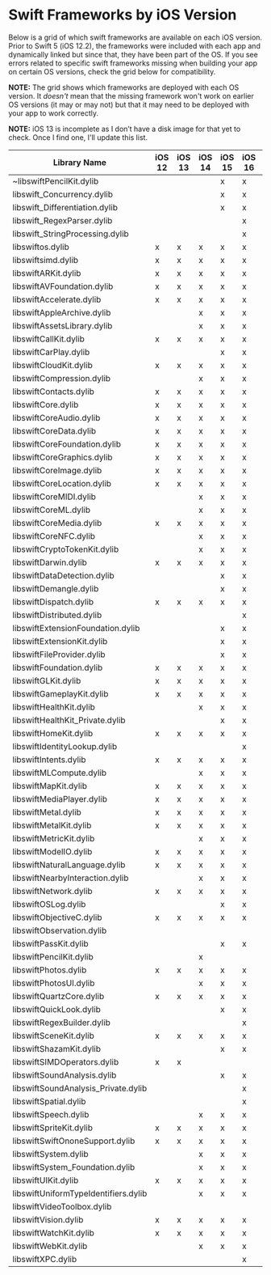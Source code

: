 # Swift Frameworks by iOS Version

Below is a grid of which swift frameworks are available on each iOS version.
Prior to Swift 5 (iOS 12.2), the frameworks were included with each app and dynamically linked but since that, they have been part of the OS.
If you see errors related to specific swift frameworks missing when building your app on certain OS versions, check the grid below for compatibility.

**NOTE:** The grid shows which frameworks are deployed with each OS version. It _doesn't_ mean that the missing framework won't work on earlier OS versions (it may or may not) but that it may need to be deployed with your app to work correctly.

**NOTE:** iOS 13 is incomplete as I don’t have a disk image for that yet to check. Once I find one, I'll update this list.

| Library Name                         | iOS 12 | iOS 13 | iOS 14 | iOS 15 | iOS 16 | iOS 17 |
| ------------------------------------ | ------ | ------ | ------ | ------ | ------ | ------ |
| ~libswiftPencilKit.dylib             |        |        |        | x      | x      | x      |
| libswift_Concurrency.dylib           |        |        |        | x      | x      | x      |
| libswift_Differentiation.dylib       |        |        |        | x      | x      | x      |
| libswift_RegexParser.dylib           |        |        |        |        | x      | x      |
| libswift_StringProcessing.dylib      |        |        |        |        | x      | x      |
| libswiftos.dylib                     | x      | x      | x      | x      | x      | x      |
| libswiftsimd.dylib                   | x      | x      | x      | x      | x      | x      |
| libswiftARKit.dylib                  | x      | x      | x      | x      | x      | x      |
| libswiftAVFoundation.dylib           | x      | x      | x      | x      | x      | x      |
| libswiftAccelerate.dylib             | x      | x      | x      | x      | x      | x      |
| libswiftAppleArchive.dylib           |        |        | x      | x      | x      | x      |
| libswiftAssetsLibrary.dylib          |        |        | x      | x      | x      | x      |
| libswiftCallKit.dylib                | x      | x      | x      | x      | x      | x      |
| libswiftCarPlay.dylib                |        |        |        | x      | x      | x      |
| libswiftCloudKit.dylib               | x      | x      | x      | x      | x      | x      |
| libswiftCompression.dylib            |        |        | x      | x      | x      | x      |
| libswiftContacts.dylib               | x      | x      | x      | x      | x      | x      |
| libswiftCore.dylib                   | x      | x      | x      | x      | x      | x      |
| libswiftCoreAudio.dylib              | x      | x      | x      | x      | x      | x      |
| libswiftCoreData.dylib               | x      | x      | x      | x      | x      | x      |
| libswiftCoreFoundation.dylib         | x      | x      | x      | x      | x      | x      |
| libswiftCoreGraphics.dylib           | x      | x      | x      | x      | x      | x      |
| libswiftCoreImage.dylib              | x      | x      | x      | x      | x      | x      |
| libswiftCoreLocation.dylib           | x      | x      | x      | x      | x      | x      |
| libswiftCoreMIDI.dylib               |        |        | x      | x      | x      | x      |
| libswiftCoreML.dylib                 |        |        | x      | x      | x      | x      |
| libswiftCoreMedia.dylib              | x      | x      | x      | x      | x      | x      |
| libswiftCoreNFC.dylib                |        |        | x      | x      | x      | x      |
| libswiftCryptoTokenKit.dylib         |        |        | x      | x      | x      | x      |
| libswiftDarwin.dylib                 | x      | x      | x      | x      | x      | x      |
| libswiftDataDetection.dylib          |        |        |        | x      | x      | x      |
| libswiftDemangle.dylib               |        |        |        | x      | x      | x      |
| libswiftDispatch.dylib               | x      | x      | x      | x      | x      | x      |
| libswiftDistributed.dylib            |        |        |        |        | x      | x      |
| libswiftExtensionFoundation.dylib    |        |        |        | x      | x      | x      |
| libswiftExtensionKit.dylib           |        |        |        | x      | x      | x      |
| libswiftFileProvider.dylib           |        |        |        | x      | x      | x      |
| libswiftFoundation.dylib             | x      | x      | x      | x      | x      | x      |
| libswiftGLKit.dylib                  | x      | x      | x      | x      | x      | x      |
| libswiftGameplayKit.dylib            | x      | x      | x      | x      | x      | x      |
| libswiftHealthKit.dylib              |        |        | x      | x      | x      | x      |
| libswiftHealthKit_Private.dylib      |        |        |        | x      | x      |        |
| libswiftHomeKit.dylib                | x      | x      | x      | x      | x      | x      |
| libswiftIdentityLookup.dylib         |        |        |        |        | x      | x      |
| libswiftIntents.dylib                | x      | x      | x      | x      | x      | x      |
| libswiftMLCompute.dylib              |        |        | x      | x      | x      | x      |
| libswiftMapKit.dylib                 | x      | x      | x      | x      | x      | x      |
| libswiftMediaPlayer.dylib            | x      | x      | x      | x      | x      | x      |
| libswiftMetal.dylib                  | x      | x      | x      | x      | x      | x      |
| libswiftMetalKit.dylib               | x      | x      | x      | x      | x      | x      |
| libswiftMetricKit.dylib              |        |        | x      | x      | x      | x      |
| libswiftModelIO.dylib                | x      | x      | x      | x      | x      | x      |
| libswiftNaturalLanguage.dylib        | x      | x      | x      | x      | x      | x      |
| libswiftNearbyInteraction.dylib      |        |        | x      | x      | x      | x      |
| libswiftNetwork.dylib                | x      | x      | x      | x      | x      | x      |
| libswiftOSLog.dylib                  |        |        |        | x      | x      | x      |
| libswiftObjectiveC.dylib             | x      | x      | x      | x      | x      | x      |
| libswiftObservation.dylib            |        |        |        |        |        | x      |
| libswiftPassKit.dylib                |        |        |        | x      | x      | x      |
| libswiftPencilKit.dylib              |        |        | x      |        |        |        |
| libswiftPhotos.dylib                 | x      | x      | x      | x      | x      | x      |
| libswiftPhotosUI.dylib               |        |        | x      | x      | x      | x      |
| libswiftQuartzCore.dylib             | x      | x      | x      | x      | x      | x      |
| libswiftQuickLook.dylib              |        |        |        | x      | x      |        |
| libswiftRegexBuilder.dylib           |        |        |        |        | x      | x      |
| libswiftSceneKit.dylib               | x      | x      | x      | x      | x      | x      |
| libswiftShazamKit.dylib              |        |        |        | x      | x      | x      |
| libswiftSIMDOperators.dylib          | x      | x      |        |        |        |        |
| libswiftSoundAnalysis.dylib          |        |        |        | x      | x      |        |
| libswiftSoundAnalysis_Private.dylib  |        |        |        |        | x      |        |
| libswiftSpatial.dylib                |        |        |        |        | x      | x      |
| libswiftSpeech.dylib                 |        |        | x      | x      | x      | x      |
| libswiftSpriteKit.dylib              | x      | x      | x      | x      | x      | x      |
| libswiftSwiftOnoneSupport.dylib      | x      | x      | x      | x      | x      | x      |
| libswiftSystem.dylib                 |        |        | x      | x      | x      | x      |
| libswiftSystem_Foundation.dylib      |        |        | x      | x      | x      | x      |
| libswiftUIKit.dylib                  | x      | x      | x      | x      | x      | x      |
| libswiftUniformTypeIdentifiers.dylib |        |        | x      | x      | x      | x      |
| libswiftVideoToolbox.dylib           |        |        |        |        |        | x      |
| libswiftVision.dylib                 | x      | x      | x      | x      | x      | x      |
| libswiftWatchKit.dylib               | x      | x      | x      | x      | x      | x      |
| libswiftWebKit.dylib                 |        |        | x      | x      | x      | x      |
| libswiftXPC.dylib                    |        |        |        |        | x      | x      |
